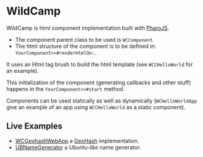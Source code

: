 # WildCamp

WildCamp is html component implementation built with [PharoJS](https://github.com/PharoJS/PharoJS).

- The component parent class to be used is `WCComponent`. 
- The html structure of the component is to be defined in: `YourComponent>>#renderHtmlOn:`.

It uses an Html tag brush to build the html template (see `WCCHelloWorld` for an example). 

This initialization of the component (generating callbacks and other stuff) happens in the `YourComponent>>#start` method.

Components can be used statically as well as dynamically (`WCHelloWorldApp` give an example of an app using `WCCHelloWorld` as a static component).

## Live Examples
- [WCGeohashWebApp](https://mattonem.github.io/WCGeohashWebApp/) a [GeoHash](https://en.wikipedia.org/wiki/Geohash) implementation.
- [UBNameGenerator](https://mattonem.github.io/UBNameGenerator/) a *Ubuntu-like* name generator.